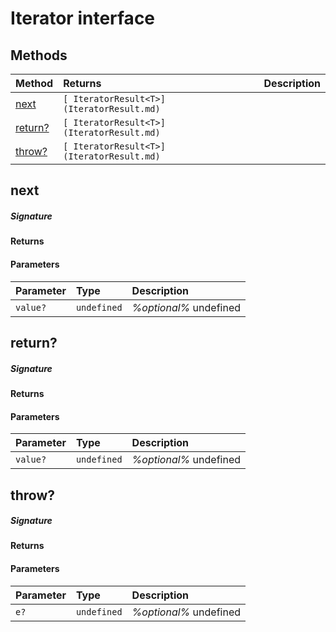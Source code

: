 # Iterator<T> interface








## Methods

| Method	   |  Returns	| Description|
|:-------------|:-------|:-----------|
|[next](#next)      | `[ IteratorResult<T>](IteratorResult.md) `|  |
|[return?](#return?)      | `[ IteratorResult<T>](IteratorResult.md) `|  |
|[throw?](#throw?)      | `[ IteratorResult<T>](IteratorResult.md) `|  |



## next



##### Signature

#### Returns

#### Parameters


| Parameter	   | Type    | Description |
|:-------------|:---------------|:------------|
| `value? `    | `undefined` | _%optional%_ undefined |


## return?



##### Signature

#### Returns

#### Parameters


| Parameter	   | Type    | Description |
|:-------------|:---------------|:------------|
| `value? `    | `undefined` | _%optional%_ undefined |


## throw?



##### Signature

#### Returns

#### Parameters


| Parameter	   | Type    | Description |
|:-------------|:---------------|:------------|
| `e? `    | `undefined` | _%optional%_ undefined |

